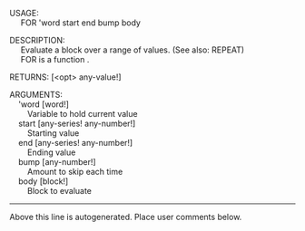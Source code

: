 USAGE:  
&nbsp;&nbsp;&nbsp;&nbsp;&nbsp;FOR&nbsp;'word&nbsp;start&nbsp;end&nbsp;bump&nbsp;body&nbsp;  
  
DESCRIPTION:  
&nbsp;&nbsp;&nbsp;&nbsp;&nbsp;Evaluate&nbsp;a&nbsp;block&nbsp;over&nbsp;a&nbsp;range&nbsp;of&nbsp;values.&nbsp;(See&nbsp;also:&nbsp;REPEAT)  
&nbsp;&nbsp;&nbsp;&nbsp;&nbsp;FOR&nbsp;is&nbsp;a&nbsp;function&nbsp;.  
  
RETURNS:&nbsp;[&lt;opt&gt;&nbsp;any-value!]  
  
ARGUMENTS:  
&nbsp;&nbsp;&nbsp;&nbsp;'word&nbsp;[word!]  
&nbsp;&nbsp;&nbsp;&nbsp;&nbsp;&nbsp;&nbsp;&nbsp;Variable&nbsp;to&nbsp;hold&nbsp;current&nbsp;value  
&nbsp;&nbsp;&nbsp;&nbsp;start&nbsp;[any-series!&nbsp;any-number!]  
&nbsp;&nbsp;&nbsp;&nbsp;&nbsp;&nbsp;&nbsp;&nbsp;Starting&nbsp;value  
&nbsp;&nbsp;&nbsp;&nbsp;end&nbsp;[any-series!&nbsp;any-number!]  
&nbsp;&nbsp;&nbsp;&nbsp;&nbsp;&nbsp;&nbsp;&nbsp;Ending&nbsp;value  
&nbsp;&nbsp;&nbsp;&nbsp;bump&nbsp;[any-number!]  
&nbsp;&nbsp;&nbsp;&nbsp;&nbsp;&nbsp;&nbsp;&nbsp;Amount&nbsp;to&nbsp;skip&nbsp;each&nbsp;time  
&nbsp;&nbsp;&nbsp;&nbsp;body&nbsp;[block!]  
&nbsp;&nbsp;&nbsp;&nbsp;&nbsp;&nbsp;&nbsp;&nbsp;Block&nbsp;to&nbsp;evaluate  
___
Above this line is autogenerated. Place user comments below.